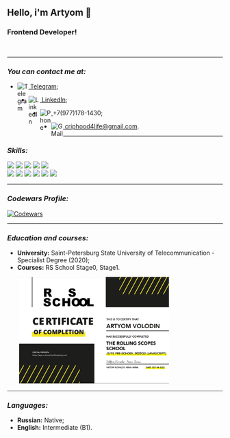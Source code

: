 ## Hello, i'm Artyom 👋

### Frontend Developer!
&emsp;
___

### ***You can contact me at:***

* [<img align="left" alt="Telegram" width="26px" src="https://cdn.icon-icons.com/icons2/2108/PNG/512/telegram_icon_130816.png"/>&nbsp;Telegram](https://t.me/criphood);
- [<img align="left" alt="LinkedIn" width="27px" src="https://cdn.icon-icons.com/icons2/99/PNG/512/linkedin_socialnetwork_17441.png"/>&nbsp;LinkedIn](https://www.linkedin.com/in/criphood2304/);
* [<img align="left" alt="Phone" width="26px" src="https://cdn.icon-icons.com/icons2/1753/PNG/512/iconfinder-social-media-applications-23whatsapp-4102606_113811.png"/>&nbsp;]()+7(977)178-1430;
- [<img align="left" alt="GMail" width="28px" src="https://cdn.icon-icons.com/icons2/1381/PNG/512/gmail_93551.png"/>&nbsp;]()criphood4life@gmail.com.


___
### ***Skills:***

[<img src="https://img.shields.io/badge/HTML5-000?style=for-the-badge&logo=html5&logoColor=">]()
<img src="https://img.shields.io/badge/CSS3-000?style=for-the-badge&logo=css3&logoColor=1572B6">
<img src="https://img.shields.io/badge/VSC-000?style=for-the-badge&logo=Visual Studio Code&logoColor=007ACC"/>
<img src="https://img.shields.io/badge/JavaScript-000?style=for-the-badge&logo=JavaScript&logoColor=F7DF1E"/>
<img src="https://img.shields.io/badge/TypeScript-000?style=for-the-badge&logo=TypeScript&logoColor=3178C6"/><br>
<img src="https://img.shields.io/badge/React-000?style=for-the-badge&logo=React&logoColor=61DAFB"/>
<img src="https://img.shields.io/badge/NodeJS-000?style=for-the-badge&logo=Node.js&logoColor=339933"/>
<img src="https://img.shields.io/badge/npm-000?style=for-the-badge&logo=npm&logoColor=CB3837"/>
<img src="https://img.shields.io/badge/git-000?style=for-the-badge&logo=git&logoColor=F05032"/>
<img src="https://img.shields.io/badge/Webpack-000?style=for-the-badge&logo=Webpack&logoColor=8DD6F9"/>
<img src="https://img.shields.io/badge/gulp-000?style=for-the-badge&logo=gulp&logoColor=CF4647"/>

___

### ***Codewars Profile:***
[<img alt="Codewars" src="https://www.codewars.com/users/criphood/badges/large"/>](https://www.codewars.com/users/criphood)

___
### ***Education and courses:***
* **University:** Saint-Petersburg State University of Telecommunication - Specialist Degree (2020);
* **Courses:** RS School Stage0, Stage1.

&emsp;&emsp;<img alt="certificate" width="350px" src="./certificate.jpg">

___
### ***Languages:***
* **Russian:** Native;
* **English:** Intermediate (B1).





